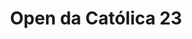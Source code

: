 ---
title: "Open da Católica 23"
year: 2023
lang: "Portuguese"
tab: "https://debatecompetitivo.herokuapp.com/open_catolica_porto_2023/"
country: "Portugal"
city: "Porto"
authors: ['Marcelo Campos', 'Filipe Gírio', 'Ana Lopes', 'André Rodrigues']
isMajor: False
layout: "tournament"
categories: ["tournaments"]
---
